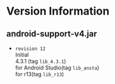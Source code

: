 Version Information
===================

android-support-v4.jar
----------------------

- ``revision 12``  
	Initial  
	4.3.1 (tag ``lib_4.3.1``)  
	for Android Studio(tag ``lib_ansta``)  
	for r13(tag ``lib_r13``)  
